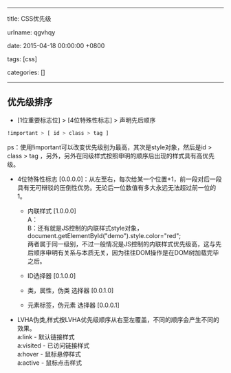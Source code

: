 
---

title: CSS优先级

urlname: qgvhqy

date: 2015-04-18 00:00:00 +0800

tags: [css]

categories: []

---

<a name="t0ngis"></a>
## 优先级排序

- [1位重要标志位] > [4位特殊性标志] > 声明先后顺序


```bash
!important > [ id > class > tag ]
```

ps：使用!important可以改变优先级别为最高，其次是style对象，然后是id > class > tag ，另外，另外在同级样式按照申明的顺序后出现的样式具有高优先级。

<!-- more -->

- 4位特殊性标志 [0.0.0.0]：从左至右，每次给某一个位置+1，前一段对后一段具有无可辩驳的压倒性优势。无论后一位数值有多大永远无法超过前一位的1。

  - 内联样式 [1.0.0.0]<br />A：<br />B：还有就是JS控制的内联样式style对象，document.getElementById("demo").style.color="red";<br />两者属于同一级别，不过一般情况是JS控制的内联样式优先级高，这与先后顺序申明有关系与本质无关，因为往往DOM操作是在DOM树加载完毕之后。

  - ID选择器 [0.1.0.0]

  - 类，属性，伪类 选择器 [0.0.1.0]

  - 元素标签，伪元素 选择器 [0.0.0.1]

- LVHA伪类,样式按LVHA优先级顺序从右至左覆盖，不同的顺序会产生不同的效果。<br />a:link - 默认链接样式<br />a:visited - 已访问链接样式<br />a:hover - 鼠标悬停样式<br />a:active - 鼠标点击样式



